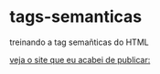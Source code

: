 # tags-semanticas
treinando a tag semañticas do HTML

[veja o site que eu acabei de publicar:](https://ramom-bs.github.io/tags-semanticas)
